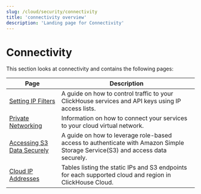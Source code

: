 ```yaml
---
slug: /cloud/security/connectivity
title: 'connectivity overview'
description: 'Landing page for Connectivity'
---
```


# Connectivity

This section looks at connectivity and contains the following pages:

| Page                                                                 | Description                                                                                                                   |
|----------------------------------------------------------------------|-------------------------------------------------------------------------------------------------------------------------------|
| [Setting IP Filters](/cloud/security/setting-ip-filters)     | A guide on how to control traffic to your ClickHouse services and API keys using IP access lists.                                          |
| [Private Networking](/cloud/security/private-link-overview)  | Information on how to connect your services to your cloud virtual network.                                                    |
| [Accessing S3 Data Securely](/cloud/security/secure-s3)      | A guide on how to leverage role-based access to authenticate with Amazon Simple Storage Service(S3) and access data securely. |
| [Cloud IP Addresses](/manage/security/cloud-endpoints-api)   | Tables listing the static IPs and S3 endpoints for each supported cloud and region in ClickHouse Cloud.                       |
